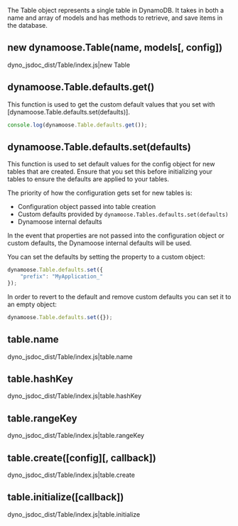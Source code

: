 The Table object represents a single table in DynamoDB. It takes in both a name and array of models and has methods to retrieve, and save items in the database.

## new dynamoose.Table(name, models[, config])

dyno_jsdoc_dist/Table/index.js|new Table

## dynamoose.Table.defaults.get()

This function is used to get the custom default values that you set with [dynamoose.Table.defaults.set(defaults)].

```js
console.log(dynamoose.Table.defaults.get());
```

## dynamoose.Table.defaults.set(defaults)

This function is used to set default values for the config object for new tables that are created. Ensure that you set this before initializing your tables to ensure the defaults are applied to your tables.

The priority of how the configuration gets set for new tables is:

- Configuration object passed into table creation
- Custom defaults provided by `dynamoose.Tables.defaults.set(defaults)`
- Dynamoose internal defaults

In the event that properties are not passed into the configuration object or custom defaults, the Dynamoose internal defaults will be used.

You can set the defaults by setting the property to a custom object:

```js
dynamoose.Table.defaults.set({
	"prefix": "MyApplication_"
});
```

In order to revert to the default and remove custom defaults you can set it to an empty object:

```js
dynamoose.Table.defaults.set({});
```

## table.name

dyno_jsdoc_dist/Table/index.js|table.name

## table.hashKey

dyno_jsdoc_dist/Table/index.js|table.hashKey

## table.rangeKey

dyno_jsdoc_dist/Table/index.js|table.rangeKey

## table.create([config][, callback])

dyno_jsdoc_dist/Table/index.js|table.create

## table.initialize([callback])

dyno_jsdoc_dist/Table/index.js|table.initialize

